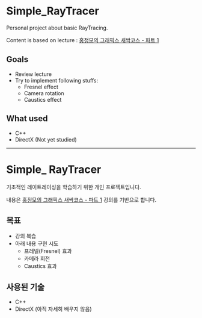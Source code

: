 # Simple_RayTracer

Personal project about basic RayTracing.

Content is based on lecture : [홍정모의 그래픽스 새싹코스 - 파트 1](https://honglab.co.kr/courses/graphicspt1)

## Goals

- Review lecture
- Try to implement following stuffs:
	- Fresnel effect
	- Camera rotation
	- Caustics effect

## What used

- C++
- DirectX (Not yet studied)

---

# Simple_ RayTracer

기초적인 레이트레이싱을 학습하기 위한 개인 프로젝트입니다.

내용은 [홍정모의 그래픽스 새싹코스 - 파트 1](https://honglab.co.kr/courses/graphicspt1) 강의를 기반으로 합니다.

## 목표

- 강의 복습
- 아래 내용 구현 시도
	- 프레넬(Fresnel) 효과
	- 카메라 회전
	- Caustics 효과

## 사용된 기술

- C++
- DirectX (아직 자세히 배우지 않음)
